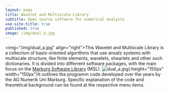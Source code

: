 ```yaml
---
layout: page
title: Wavelet and Multiscale Library
subtitle: Open source software for numerical analysts
use-site-title: true
published: true
image: /img/dual_a.jpg
---
```


<img="/img/dual_a.jpg" align="right">This Wavelet and Multiscale Library is a collection of basis-oriented algorithms that use ansatz systems with multiscale structure, like finite elements, wavelets, shearlets and other such dictionaries. It is divided into differrent software packages, with the main focus on the
[Marburg Software Library](aboutmsl) (MSL). ![dual_a.jpg]({{site.baseurl}}/img/dual_a.jpg){:height="150px" width="150px"}It outlines the programm code developed over the years by the AG Numerik Uni Marburg. Specific explanation of the code and theoretical background can be found at the respective menu items.
